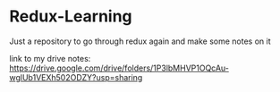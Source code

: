 # Redux-Learning

Just a repository to go through redux again and make some notes on it

link to my drive notes: https://drive.google.com/drive/folders/1P3lbMHVP1OQcAu-wglUb1VEXh502ODZY?usp=sharing